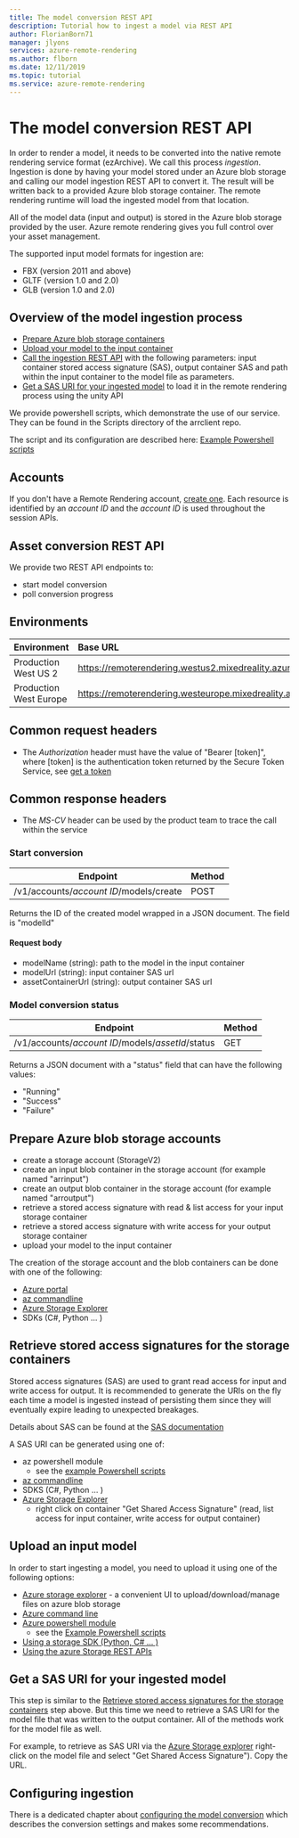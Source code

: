 ```yaml
---
title: The model conversion REST API
description: Tutorial how to ingest a model via REST API
author: FlorianBorn71
manager: jlyons
services: azure-remote-rendering
ms.author: flborn
ms.date: 12/11/2019
ms.topic: tutorial
ms.service: azure-remote-rendering
---
```


# The model conversion REST API

In order to render a model, it needs to be converted into the native remote rendering service format (ezArchive).
We call this process *ingestion*.
Ingestion is done by having your model stored under an Azure blob storage and calling our model ingestion REST API to convert it. The result will be written back to a provided Azure blob storage container. The remote rendering runtime will load the ingested model from that location.

All of the model data (input and output) is stored in the Azure blob storage provided by the user. Azure remote rendering gives you full control over your asset management.

The supported input model formats for ingestion are:

- FBX  (version 2011 and above)
- GLTF (version 1.0 and 2.0)
- GLB  (version 1.0 and 2.0)

## Overview of the model ingestion process

- [Prepare Azure blob storage containers](#prepare)
- [Upload your model to the input container](#upload)
- [Call the ingestion REST API](#rest) with the following parameters: input container stored access signature (SAS), output container SAS and path within the input container to the model file as parameters.
- [Get a SAS URI for your ingested model](#ingested) to load it in the remote rendering process using the unity API

We provide powershell scripts, which demonstrate the use of our service.
They can be found in the Scripts directory of the arrclient repo.

The script and its configuration are described here: [Example Powershell scripts](../azure/powershell-example-scripts-for-frontend.md)

## Accounts

If you don't have a Remote Rendering account, [create one](../azure/create-an-account.md). Each resource is identified by an *account ID* and the *account ID* is used throughout the session APIs.

## <span id="rest">Asset conversion REST API
 
We provide two REST API endpoints to:

- start model conversion
- poll conversion progress

## Environments

| Environment | Base URL | 
|-----------|:-----------|
| Production West US 2 | https://remoterendering.westus2.mixedreality.azure.com |
| Production West Europe | https://remoterendering.westeurope.mixedreality.azure.com |

## Common request headers

- The *Authorization* header must have the value of "Bearer [token]", where [token] is the authentication token returned by the Secure Token Service, see [get a token](../azure/getting-tokens.md)

## Common response headers

- The *MS-CV* header can be used by the product team to trace the call within the service

### Start conversion

| Endpoint | Method |
|-----------|:-----------|
| /v1/accounts/*account ID*/models/create | POST |

Returns the ID of the created model wrapped in a JSON document. The field is "modelId"

#### Request body

- modelName (string): path to the model in the input container
- modelUrl (string): input container SAS url
- assetContainerUrl (string): output container SAS url

### Model conversion status

| Endpoint | Method |
|-----------|:-----------|
| /v1/accounts/*account ID*/models/*assetId*/status | GET |

Returns a JSON document with a "status" field that can have the following values:

- "Running"
- "Success"
- "Failure"

## <span id="prepare">Prepare Azure blob storage accounts

- create a storage account (StorageV2)
- create an input blob container in the storage account (for example named
"arrinput")
- create an output blob container in the storage account (for example named "arroutput")
- retrieve a stored access signature with read & list access for your input storage container
- retrieve a stored access signature with write access for your output storage container
- upload your model to the input container

The creation of the storage account and the blob containers can be done with one of the following:

- [Azure portal](https://portal.azure.com)
- [az commandline](https://docs.microsoft.com/cli/azure/install-azure-cli?view=azure-cli-latest)
- [Azure Storage Explorer](https://azure.microsoft.com/features/storage-explorer/)
- SDKs (C#, Python ... )

## Retrieve stored access signatures for the storage containers

Stored access signatures (SAS) are used to grant read access for input and write access for output. It is recommended to generate the URIs on the fly each time a model is ingested instead of persisting them since they will eventually expire leading to unexpected breakages.

Details about SAS can be found at the [SAS documentation](https://docs.microsoft.com/azure/storage/common/storage-dotnet-shared-access-signature-part-1>)

A SAS URI can be generated using one of:

- az powershell module
  - see the [example Powershell scripts](../azure/powershell-example-scripts-for-frontend.md)
- [az commandline](https://docs.microsoft.com/cli/azure/install-azure-cli?view=azure-cli-latest)
- SDKS (C#, Python ... )
- [Azure Storage Explorer](https://azure.microsoft.com/features/storage-explorer/)
  - right click on container "Get Shared Access Signature" (read, list access for input container, write access for output container)

## <span id="upload">Upload an input model

In order to start ingesting a model, you need to upload it using one of the following options:

- [Azure storage explorer](https://azure.microsoft.com/features/storage-explorer/) - a convenient UI to upload/download/manage files on azure blob storage
- [Azure command line](https://docs.microsoft.com/azure/storage/common/storage-azure-cli)
- [Azure powershell module](https://docs.microsoft.com/powershell/azure/install-az-ps?view=azps-2.2.0)
  - see the [Example Powershell scripts](../azure/powershell-example-scripts-for-frontend.md)
- [Using a storage SDK (Python, C# ... )](https://docs.microsoft.com/azure/storage/)
- [Using the azure Storage REST APIs](https://docs.microsoft.com/rest/api/storageservices/blob-service-rest-api)

## <span id="ingested">Get a SAS URI for your ingested model</span>

This step is similar to the [Retrieve stored access signatures for the storage containers](#prepare) step above. But this time we need to retrieve a SAS URI for the model file that was written to the output container. 
All of the methods work for the model file as well. 

For example, to retrieve as SAS URI via the [Azure Storage explorer](https://azure.microsoft.com/features/storage-explorer/) right-click on the model file and select "Get Shared Access Signature"). Copy the URL. 

## <span id="configuringIngestion">Configuring ingestion</span>

There is a dedicated chapter about [configuring the model conversion](configure-model-conversion.md) which describes the conversion settings and makes some recommendations.
